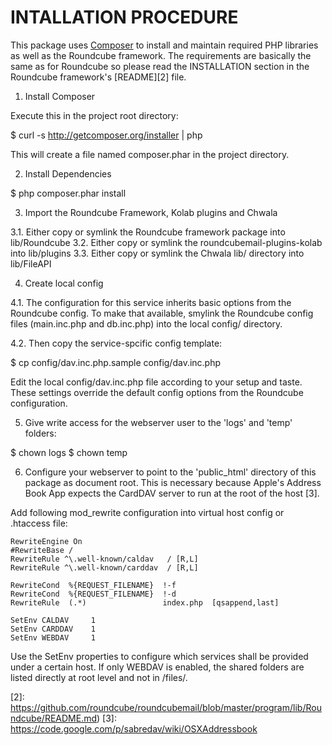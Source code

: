 INTALLATION PROCEDURE
=====================

This package uses [Composer][1] to install and maintain required PHP libraries
as well as the Roundcube framework. The requirements are basically the same as
for Roundcube so please read the INSTALLATION section in the Roundcube
framework's [README][2] file.

1. Install Composer

Execute this in the project root directory:

$ curl -s http://getcomposer.org/installer | php

This will create a file named composer.phar in the project directory.

2. Install Dependencies

$ php composer.phar install

3. Import the Roundcube Framework, Kolab plugins and Chwala

3.1. Either copy or symlink the Roundcube framework package into lib/Roundcube
3.2. Either copy or symlink the roundcubemail-plugins-kolab into lib/plugins
3.3. Either copy or symlink the Chwala lib/ directory into lib/FileAPI

4. Create local config

4.1. The configuration for this service inherits basic options from the Roundcube
config. To make that available, smylink the Roundcube config files
(main.inc.php and db.inc.php) into the local config/ directory.

4.2. Then copy the service-spcific config template:

$ cp config/dav.inc.php.sample config/dav.inc.php

Edit the local config/dav.inc.php file according to your setup and taste.
These settings override the default config options from the Roundcube
configuration.

5. Give write access for the webserver user to the 'logs' and 'temp' folders:

$ chown <www-user> logs
$ chown <www-user> temp

6. Configure your webserver to point to the 'public_html' directory of this
package as document root. This is necessary because Apple's Address Book App
expects the CardDAV server to run at the root of the host [3].

Add following mod_rewrite configuration into virtual host config or .htaccess file:

    RewriteEngine On
    #RewriteBase /
    RewriteRule ^\.well-known/caldav   / [R,L]
    RewriteRule ^\.well-known/carddav  / [R,L]

    RewriteCond  %{REQUEST_FILENAME}  !-f
    RewriteCond  %{REQUEST_FILENAME}  !-d
    RewriteRule  (.*)                 index.php  [qsappend,last]

    SetEnv CALDAV     1
    SetEnv CARDDAV    1
    SetEnv WEBDAV     1

Use the SetEnv properties to configure which services shall be provided under
a certain host. If only WEBDAV is enabled, the shared folders are listed
directly at root level and not in /files/.


[1]: http://getcomposer.org
[2]: https://github.com/roundcube/roundcubemail/blob/master/program/lib/Roundcube/README.md)
[3]: https://code.google.com/p/sabredav/wiki/OSXAddressbook

